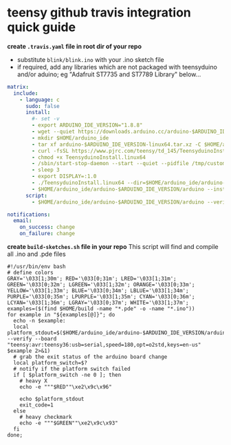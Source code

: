 # teensy github travis integration quick guide
**create ```.travis.yaml``` file in root dir of your repo** 
* substitute ```blink/blink.ino``` with your .ino sketch file
* if required, add any libraries which are not packaged with teensyduino and/or aduino; eg "Adafruit ST7735 and ST7789 Library" below...
``` yaml
matrix:
  include:
    - language: c
      sudo: false
      install:
        #- set -v
        - export ARDUINO_IDE_VERSION="1.8.8"
        - wget --quiet https://downloads.arduino.cc/arduino-$ARDUINO_IDE_VERSION-linux64.tar.xz
        - mkdir $HOME/arduino_ide
        - tar xf arduino-$ARDUINO_IDE_VERSION-linux64.tar.xz -C $HOME/arduino_ide/ 
        - curl -fsSL https://www.pjrc.com/teensy/td_145/TeensyduinoInstall.linux64 -o TeensyduinoInstall.linux64
        - chmod +x TeensyduinoInstall.linux64
        - /sbin/start-stop-daemon --start --quiet --pidfile /tmp/custom_xvfb_1.pid --make-pidfile --background --exec /usr/bin/Xvfb -- :1 -ac -screen 0 1280x1024x16
        - sleep 3
        - export DISPLAY=:1.0
        - ./TeensyduinoInstall.linux64 --dir=$HOME/arduino_ide/arduino-$ARDUINO_IDE_VERSION
        - $HOME/arduino_ide/arduino-$ARDUINO_IDE_VERSION/arduino --install-library "Adafruit ST7735 and ST7789 Library"
      script:
        - $HOME/arduino_ide/arduino-$ARDUINO_IDE_VERSION/arduino --verify --verbose --board "teensyduino:avr:teensy36:usb=serial,speed=180,opt=o2std,keys=en-us" blink/blink.ino 

notifications:
  email:
    on_success: change
    on_failure: change
```

**create ```build-sketches.sh``` file in your repo**
This script will find and compile all .ino and .pde files
```
#!/usr/bin/env bash
# define colors
GRAY='\033[1;30m'; RED='\033[0;31m'; LRED='\033[1;31m'; GREEN='\033[0;32m'; LGREEN='\033[1;32m'; ORANGE='\033[0;33m'; YELLOW='\033[1;33m'; BLUE='\033[0;34m'; LBLUE='\033[1;34m'; PURPLE='\033[0;35m'; LPURPLE='\033[1;35m'; CYAN='\033[0;36m'; LCYAN='\033[1;36m'; LGRAY='\033[0;37m'; WHITE='\033[1;37m';
examples=($(find $HOME/build -name "*.pde" -o -name "*.ino"))
for example in "${examples[@]}"; do
  echo -n $example:
  local platform_stdout=$($HOME/arduino_ide/arduino-$ARDUINO_IDE_VERSION/arduino --verify --board "teensy:avr:teensy36:usb=serial,speed=180,opt=o2std,keys=en-us" $example 2>&1)
  # grab the exit status of the arduino board change
  local platform_switch=$?
  # notify if the platform switch failed
  if [ $platform_switch -ne 0 ]; then
    # heavy X
    echo -e """$RED""\xe2\x9c\x96"
    
    echo $platform_stdout
    exit_code=1
  else
    # heavy checkmark
    echo -e """$GREEN""\xe2\x9c\x93"
  fi
done;
```
